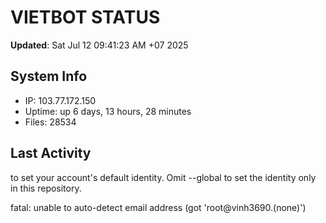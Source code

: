 # VIETBOT STATUS
**Updated**: Sat Jul 12 09:41:23 AM +07 2025

## System Info
- IP: 103.77.172.150
- Uptime: up 6 days, 13 hours, 28 minutes
- Files: 28534

## Last Activity

to set your account's default identity.
Omit --global to set the identity only in this repository.

fatal: unable to auto-detect email address (got 'root@vinh3690.(none)')

